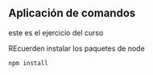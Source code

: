 ## Aplicación de comandos

este es el ejercicio del curso

REcuerden instalar los paquetes de node

```
npm install
```
